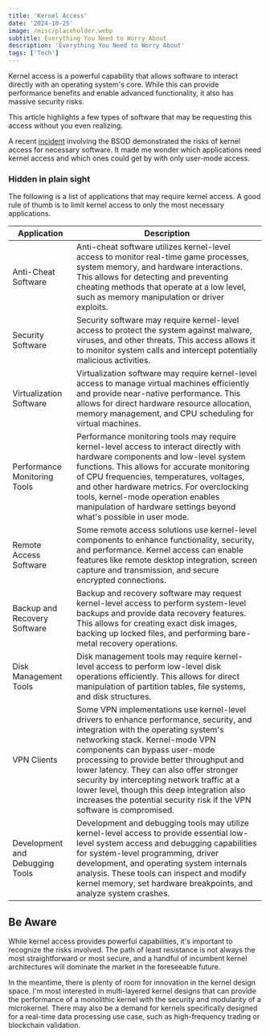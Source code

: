 ```yaml
---
title: 'Kernel Access'
date: '2024-10-25'
image: /misc/placeholder.webp
subtitle: Everything You Need to Worry About
description: 'Everything You Need to Worry About'
tags: ['Tech']
---
```


<style jsx>{`
 .prose a {
    text-decoration: underline;
    color: var(--color-accent);
 }
 .prose ol {
    list-style-type: decimal;
    margin-left: 2em; /* Adjust as needed for indentation */
    padding-left: 0.5em; /* Add padding if needed */
 }
 .prose ol li {
    margin-bottom: 0.5em;
    color: var(--color-text-primary);
    line-height: 1.5; /* Adjust line height for better readability */
 }
`}</style>

<div class="tldr-section">

Kernel access is a powerful capability that allows software to interact directly with an operating system's core. While this can provide performance benefits and enable advanced functionality, it also has massive security risks.

This article highlights a few types of software that may be requesting this access without you even realizing.

</div>

A recent [incident](/writing/a-simple-operating-system) involving the BSOD demonstrated the risks of kernel access for necessary software. It made me wonder which applications need kernel access and which ones could get by with only user-mode access.

### Hidden in plain sight

The following is a list of applications that may require kernel access. A good rule of thumb is to limit kernel access to only the most necessary applications.

| Application                     | Description                                                                                                                                                                                                                                                                                                                                                                                                                                                      |
| ------------------------------- | ---------------------------------------------------------------------------------------------------------------------------------------------------------------------------------------------------------------------------------------------------------------------------------------------------------------------------------------------------------------------------------------------------------------------------------------------------------------- |
| Anti-Cheat Software             | Anti-cheat software utilizes kernel-level access to monitor real-time game processes, system memory, and hardware interactions. This allows for detecting and preventing cheating methods that operate at a low level, such as memory manipulation or driver exploits.                                                                                                                                                                                           |
| Security Software               | Security software may require kernel-level access to protect the system against malware, viruses, and other threats. This access allows it to monitor system calls and intercept potentially malicious activities.                                                                                                                                                                                                                                               |
| Virtualization Software         | Virtualization software may require kernel-level access to manage virtual machines efficiently and provide near-native performance. This allows for direct hardware resource allocation, memory management, and CPU scheduling for virtual machines.                                                                                                                                                                                                             |
| Performance Monitoring Tools    | Performance monitoring tools may require kernel-level access to interact directly with hardware components and low-level system functions. This allows for accurate monitoring of CPU frequencies, temperatures, voltages, and other hardware metrics. For overclocking tools, kernel-mode operation enables manipulation of hardware settings beyond what's possible in user mode.                                                                              |
| Remote Access Software          | Some remote access solutions use kernel-level components to enhance functionality, security, and performance. Kernel access can enable features like remote desktop integration, screen capture and transmission, and secure encrypted connections.                                                                                                                                                                                                              |
| Backup and Recovery Software    | Backup and recovery software may request kernel-level access to perform system-level backups and provide data recovery features. This allows for creating exact disk images, backing up locked files, and performing bare-metal recovery operations.                                                                                                                                                                                                             |
| Disk Management Tools           | Disk management tools may require kernel-level access to perform low-level disk operations efficiently. This allows for direct manipulation of partition tables, file systems, and disk structures.                                                                                                                                                                                                                                                              |
| VPN Clients                     | Some VPN implementations use kernel-level drivers to enhance performance, security, and integration with the operating system's networking stack. Kernel-mode VPN components can bypass user-mode processing to provide better throughput and lower latency. They can also offer stronger security by intercepting network traffic at a lower level, though this deep integration also increases the potential security risk if the VPN software is compromised. |
| Development and Debugging Tools | Development and debugging tools may utilize kernel-level access to provide essential low-level system access and debugging capabilities for system-level programming, driver development, and operating system internals analysis. These tools can inspect and modify kernel memory, set hardware breakpoints, and analyze system crashes.                                                                                                                       |

## Be Aware

While kernel access provides powerful capabilities, it's important to recognize the risks involved. The path of least resistance is not always the most straightforward or most secure, and a handful of incumbent kernel architectures will dominate the market in the foreseeable future.

In the meantime, there is plenty of room for innovation in the kernel design space. I'm most interested in multi-layered kernel designs that can provide the performance of a monolithic kernel with the security and modularity of a microkernel. There may also be a demand for kernels specifically designed for a real-time data processing use case, such as high-frequency trading or blockchain validation.
